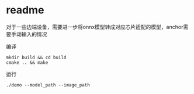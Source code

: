 # readme

对于一些边端设备，需要进一步将onnx模型转成对应芯片适配的模型，anchor需要手动输入的情况



编译

```shell
mkdir build && cd build
cmake .. && make
```

运行

```shell
./demo --model_path --image_path
```
